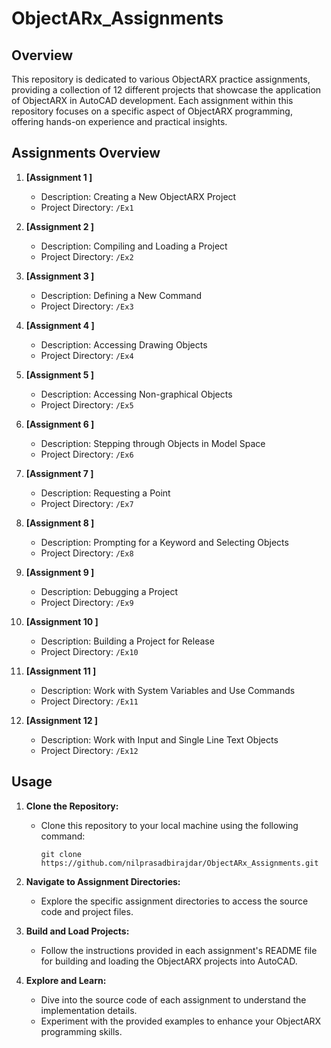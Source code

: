 
# ObjectARx_Assignments 
## Overview
 
This repository is dedicated to various ObjectARX practice assignments, providing a collection of 12 different projects that showcase the application of ObjectARX in AutoCAD development. Each assignment within this repository focuses on a specific aspect of ObjectARX programming, offering hands-on experience and practical insights.
 
## Assignments Overview
 
1. **[Assignment 1 ]**
   - Description: Creating a New ObjectARX Project
   - Project Directory: `/Ex1`
 
2. **[Assignment 2 ]**
   - Description: Compiling and Loading a Project
   - Project Directory: `/Ex2`
 
3. **[Assignment 3 ]**
   - Description: Defining a New Command
   - Project Directory: `/Ex3`
4. **[Assignment 4 ]**
   - Description: Accessing Drawing Objects
   - Project Directory: `/Ex4`
5. **[Assignment 5 ]**
   - Description: Accessing Non-graphical Objects
   - Project Directory: `/Ex5`
6. **[Assignment 6 ]**
   - Description: Stepping through Objects in Model Space
   - Project Directory: `/Ex6`
7. **[Assignment 7 ]**
   - Description: Requesting a Point
   - Project Directory: `/Ex7`
8. **[Assignment 8 ]**
   - Description: Prompting for a Keyword and Selecting Objects
   - Project Directory: `/Ex8`
9. **[Assignment 9 ]**
   - Description: Debugging a Project
   - Project Directory: `/Ex9`
10. **[Assignment 10 ]**
       - Description: Building a Project for Release
       - Project Directory: `/Ex10`
11. **[Assignment 11 ]**
     - Description: Work with System Variables and Use Commands
     - Project Directory: `/Ex11`
 
12. **[Assignment 12 ]**
    - Description: Work with Input and Single Line Text Objects
    - Project Directory: `/Ex12`
 
## Usage
 
1. **Clone the Repository:**
   - Clone this repository to your local machine using the following command:
     ```
     git clone https://github.com/nilprasadbirajdar/ObjectARx_Assignments.git
     ```
 
2. **Navigate to Assignment Directories:**
   - Explore the specific assignment directories to access the source code and project files.
 
3. **Build and Load Projects:**
   - Follow the instructions provided in each assignment's README file for building and loading the ObjectARX projects into AutoCAD.
 
4. **Explore and Learn:**
   - Dive into the source code of each assignment to understand the implementation details.
   - Experiment with the provided examples to enhance your ObjectARX programming skills.
